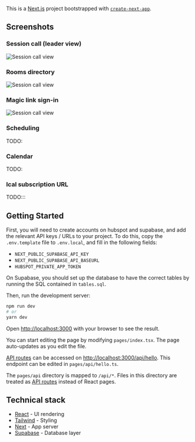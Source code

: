 This is a [Next.js](https://nextjs.org/) project bootstrapped with [`create-next-app`](https://github.com/vercel/next.js/tree/canary/packages/create-next-app).

## Screenshots

### Session call (leader view)

![Session call view](public/screenshots/call.png)

### Rooms directory

![Session call view](public/screenshots/directory.png)

### Magic link sign-in

![Session call view](public/screenshots/signin.png)

### Scheduling

TODO:

### Calendar

TODO:

### Ical subscription URL

TODO:::

## Getting Started

First, you will need to create accounts on hubspot and supabase, and add the relevant API keys / URLs to your project. To do this, copy the `.env.template` file to `.env.local`, and fill in the following fields:

- `NEXT_PUBLIC_SUPABASE_API_KEY`
- `NEXT_PUBLIC_SUPABASE_API_BASEURL`
- `HUBSPOT_PRIVATE_APP_TOKEN`

On Supabase, you should set up the database to have the correct tables by running the SQL contained in `tables.sql`.

Then, run the development server:

```bash
npm run dev
# or
yarn dev
```

Open [http://localhost:3000](http://localhost:3000) with your browser to see the result.

You can start editing the page by modifying `pages/index.tsx`. The page auto-updates as you edit the file.

[API routes](https://nextjs.org/docs/api-routes/introduction) can be accessed on [http://localhost:3000/api/hello](http://localhost:3000/api/hello). This endpoint can be edited in `pages/api/hello.ts`.

The `pages/api` directory is mapped to `/api/*`. Files in this directory are treated as [API routes](https://nextjs.org/docs/api-routes/introduction) instead of React pages.

## Technical stack

- [React](https://reactjs.org/docs/getting-started.html/) - UI rendering
- [Tailwind](https://tailwindcss.com/docs) - Styling
- [Next](https://nextjs.org/docs) - App server
- [Supabase](https://supabase.io/docs) - Database layer
